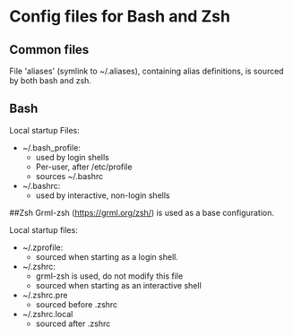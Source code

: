 # Config files for Bash and Zsh

## Common files
File 'aliases' (symlink to ~/.aliases), containing alias definitions,
is sourced by both bash and zsh.

## Bash
Local startup Files:
- ~/.bash_profile:
    - used by login shells
    - Per-user, after /etc/profile
    - sources ~/.bashrc
- ~/.bashrc:
    - used by interactive, non-login shells

##Zsh
Grml-zsh (https://grml.org/zsh/) is used as a base configuration.

Local startup files:
- ~/.zprofile:
    - sourced when starting as a login shell.
- ~/.zshrc:
    - grml-zsh is used, do not modify this file
    - sourced when starting as an interactive shell
- ~/.zshrc.pre
    - sourced before .zshrc
- ~/.zshrc.local
    - sourced after .zshrc
